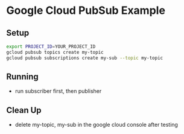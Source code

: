 # Google Cloud PubSub Example

## Setup

```bash
export PROJECT_ID=YOUR_PROJECT_ID
gcloud pubsub topics create my-topic
gcloud pubsub subscriptions create my-sub --topic my-topic
```

## Running
- run subscriber first, then publisher

## Clean Up
- delete my-topic, my-sub in the google cloud console after testing
